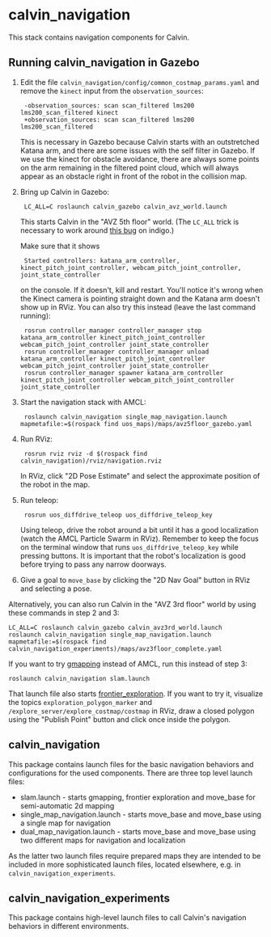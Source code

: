 calvin_navigation
=================

This stack contains navigation components for Calvin.

Running calvin_navigation in Gazebo
-----------------------------------

1. Edit the file `calvin_navigation/config/common_costmap_params.yaml` and remove the `kinect` input from the `observation_sources`:

        -observation_sources: scan scan_filtered lms200 lms200_scan_filtered kinect
        +observation_sources: scan scan_filtered lms200 lms200_scan_filtered

   This is necessary in Gazebo because Calvin starts with an outstretched
   Katana arm, and there are some issues with the self filter in Gazebo. If we
   use the kinect for obstacle avoidance, there are always some points on the
   arm remaining in the filtered point cloud, which will always appear as an
   obstacle right in front of the robot in the collision map.

2. Bring up Calvin in Gazebo:

        LC_ALL=C roslaunch calvin_gazebo calvin_avz_world.launch

   This starts Calvin in the "AVZ 5th floor" world. (The `LC_ALL` trick is
   necessary to work around
   [this bug](https://bitbucket.org/osrf/sdformat/issues/60/error-when-starting-gazebo-if-lc_numeric)
   on indigo.)

   Make sure that it shows

        Started controllers: katana_arm_controller, kinect_pitch_joint_controller, webcam_pitch_joint_controller, joint_state_controller

   on the console. If it doesn't, kill and restart. You'll notice it's
   wrong when the Kinect camera is pointing straight down and the Katana arm
   doesn't show up in RViz. You can also try this instead (leave the last
   command running):

        rosrun controller_manager controller_manager stop katana_arm_controller kinect_pitch_joint_controller webcam_pitch_joint_controller joint_state_controller
        rosrun controller_manager controller_manager unload katana_arm_controller kinect_pitch_joint_controller webcam_pitch_joint_controller joint_state_controller
        rosrun controller_manager spawner katana_arm_controller kinect_pitch_joint_controller webcam_pitch_joint_controller joint_state_controller

3. Start the navigation stack with AMCL:

        roslaunch calvin_navigation single_map_navigation.launch mapmetafile:=$(rospack find uos_maps)/maps/avz5floor_gazebo.yaml

4. Run RViz:

        rosrun rviz rviz -d $(rospack find calvin_navigation)/rviz/navigation.rviz

   In RViz, click "2D Pose Estimate" and select the approximate position of the
   robot in the map.

5. Run teleop:

        rosrun uos_diffdrive_teleop uos_diffdrive_teleop_key

   Using teleop, drive the robot around a bit until it has a good localization
   (watch the AMCL Particle Swarm in RViz). Remember to keep the focus on the
   terminal window that runs `uos_diffdrive_teleop_key` while pressing buttons.
   It is important that the robot's localization is good before trying to pass
   any narrow doorways.

6. Give a goal to `move_base` by clicking the "2D Nav Goal" button in RViz and
   selecting a pose.


Alternatively, you can also run Calvin in the "AVZ 3rd floor" world by using
these commands in step 2 and 3:

    LC_ALL=C roslaunch calvin_gazebo calvin_avz3rd_world.launch
    roslaunch calvin_navigation single_map_navigation.launch mapmetafile:=$(rospack find calvin_navigation_experiments)/maps/avz3floor_complete.yaml

If you want to try [gmapping](http://wiki.ros.org/gmapping) instead of AMCL, run this instead of step 3:

    roslaunch calvin_navigation slam.launch

That launch file also starts
[frontier_exploration](http://wiki.ros.org/frontier_exploration). If you want
to try it, visualize the topics `exploration_polygon_marker` and
`/explore_server/explore_costmap/costmap` in RViz, draw a closed polygon using
the "Publish Point" button and click once inside the polygon.


calvin_navigation
-----------------

This package contains launch files for the basic navigation behaviors and
configurations for the used components. There are three top level launch files:

* slam.launch - starts gmapping, frontier exploration and move_base for semi-automatic 2d mapping
* single_map_navigation.launch - starts move_base and move_base using a single map for navigation
* dual_map_navigation.launch - starts move_base and move_base using two different maps for navigation and localization

As the latter two launch files require prepared maps they are intended to be
included in more sophisticated launch files, located elsewhere, e.g. in
`calvin_navigation_experiments`.

calvin_navigation_experiments
-----------------------------

This package contains high-level launch files to call Calvin's navigation behaviors in different environments.
